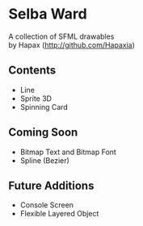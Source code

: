 # Selba Ward
A collection of SFML drawables  
by Hapax (http://github.com/Hapaxia)

## Contents
- Line
- Sprite 3D
- Spinning Card

## Coming Soon
- Bitmap Text and Bitmap Font
- Spline (Bezier)

## Future Additions
- Console Screen
- Flexible Layered Object
